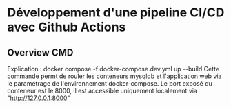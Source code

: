 # Développement d'une pipeline CI/CD avec Github Actions

## Overview CMD
Explication : docker compose -f docker-compose.dev.yml up --build
Cette commande permt de rouler les conteneurs mysqldb et l'application web via le paramétrage de l'environnement docker-compose. Le port exposé du conteneur est le 8000, il est accessible uniquement localement via "http://127.0.0.1:8000"